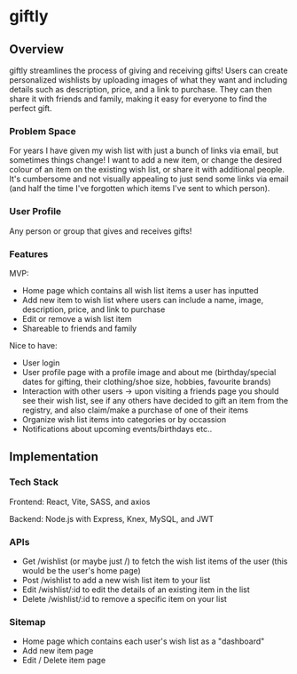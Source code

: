 # giftly

## Overview

giftly streamlines the process of giving and receiving gifts! Users can create personalized wishlists by uploading images of what they want and including details such as description, price, and a link to purchase. They can then share it with friends and family, making it easy for everyone to find the perfect gift. 

### Problem Space

For years I have given my wish list with just a bunch of links via email, but sometimes things change! I want to add a new item, or change the desired colour of an item on the existing wish list, or share it with additional people. It's cumbersome and not visually appealing to just send some links via email (and half the time I've forgotten which items I've sent to which person). 

### User Profile

Any person or group that gives and receives gifts! 

### Features

MVP:
- Home page which contains all wish list items a user has inputted
- Add new item to wish list where users can include a name, image, description, price, and link to purchase
- Edit or remove a wish list item
- Shareable to friends and family

Nice to have:
- User login
- User profile page with a profile image and about me (birthday/special dates for gifting, their clothing/shoe size, hobbies, favourite brands)
- Interaction with other users -> upon visiting a friends page you should see their wish list, see if any others have decided to gift an item from the registry, and also claim/make a purchase of one of their items
- Organize wish list items into categories or by occassion
- Notifications about upcoming events/birthdays etc.. 


## Implementation

### Tech Stack

Frontend: React, Vite, SASS, and axios

Backend: Node.js with Express, Knex, MySQL, and JWT


### APIs

- Get /wishlist (or maybe just /) to fetch the wish list items of the user (this would be the user's home page)
- Post /wishlist to add a new wish list item to your list
- Edit /wishlist/:id to edit the details of an existing item in the list
- Delete /wishlist/:id to remove a specific item on your list


### Sitemap

- Home page which contains each user's wish list as a "dashboard"
- Add new item page 
- Edit / Delete item page



